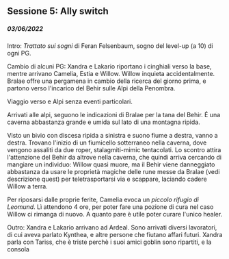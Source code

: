 ## Sessione 5: Ally switch

##### 03/06/2022

Intro: *Trattato sui sogni* di Feran Felsenbaum, sogno del level-up (a 10) di ogni PG.

Cambio di alcuni PG: Xandra e Lakario riportano i cinghiali verso la base, mentre arrivano Camelia, Estia e Willow. Willow inquieta accidentalmente. Bralae offre una pergamena in cambio della ricerca del giorno prima, e partono verso l'incarico del Behir sulle Alpi della Penombra.

Viaggio verso e Alpi senza eventi particolari.

Arrivati alle alpi, seguono le indicazioni di Bralae per la tana del Behir. É una caverna abbastanza grande e umida sul lato di una montagna ripida.

Visto un bivio con discesa ripida a sinistra e suono fiume a destra, vanno a destra. Trovano l'inizio di un fiumicello sotterraneo nella caverna, dove vengono assaliti da due roper, stalagmiti-mimic tentacolati. Lo scontro attira l'attenzione del Behir da altrove nella caverna, che quindi arriva cercando di mangiare un individuo: Willow quasi muore, ma il Behir viene danneggiato abbastanza da usare le proprietà magiche delle rune messe da Bralae (vedi descrizione quest) per teletrasportarsi via e scappare, laciando cadere Willow a terra.

Per riposarsi dalle proprie ferite, Camelia evoca un *piccolo rifugio di Leomund*. Lì attendono 4 ore, per poter fare una pozione di cura nel caso Willow ci rimanga di nuovo. A quanto pare è utile poter curare l'unico healer.

Outro: Xandra e Lakario arrivano ad Ardeal. Sono arrivati diversi lavoratori, di cui aveva parlato Kynthea, e altre persone che fiutano affari futuri. Xandra parla con Tariss, che è triste perchè i suoi amici goblin sono ripartiti, e la consola